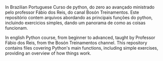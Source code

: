 In Brazilian Portuguese
Curso de python, do zero ao avançado ministrado pelo professor Fábio dos Reis, do canal Bosón Treinamentos. 
Este repositório contem arquivos abordando as principais funções do python, incluindo exercicios simples, dando um panorama de como as coisas funcionam.

In english
Python course, from beginner to advanced, taught by Professor Fábio dos Reis, from the Bosón Treinamentos channel. This repository contains files covering Python's main functions, including simple exercises, providing an overview of how things work.
